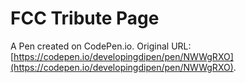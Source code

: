 # FCC Tribute Page

A Pen created on CodePen.io. Original URL: [https://codepen.io/developingdipen/pen/NWWgRXO](https://codepen.io/developingdipen/pen/NWWgRXO).


